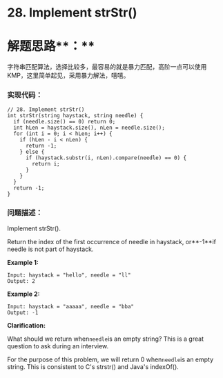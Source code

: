# 28. Implement strStr\(\)

# 解题思路**：**

字符串匹配算法，选择比较多，最容易的就是暴力匹配，高阶一点可以使用KMP，这里简单起见，采用暴力解法，嘻嘻。

### 实现代码：

```
// 28. Implement strStr()
int strStr(string haystack, string needle) {
  if (needle.size() == 0) return 0;
  int hLen = haystack.size(), nLen = needle.size();
  for (int i = 0; i < hLen; i++) {
    if (hLen - i < nLen) {
      return -1;
    } else {
      if (haystack.substr(i, nLen).compare(needle) == 0) {
        return i;
      }
    }
  }
  return -1;
}
```

### 问题描述：

Implement strStr\(\).

Return the index of the first occurrence of needle in haystack, or**-1**if needle is not part of haystack.

**Example 1:**

```
Input: haystack = "hello", needle = "ll"
Output: 2
```

**Example 2:**

```
Input: haystack = "aaaaa", needle = "bba"
Output: -1
```

**Clarification:**

What should we return when`needle`is an empty string? This is a great question to ask during an interview.

For the purpose of this problem, we will return 0 when`needle`is an empty string. This is consistent to C's strstr\(\) and Java's indexOf\(\).

